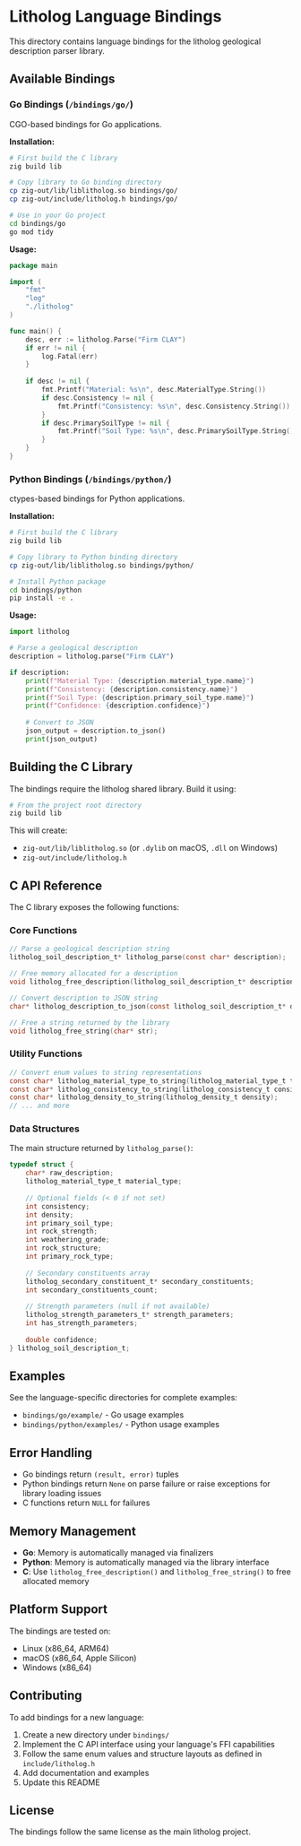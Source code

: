 # Litholog Language Bindings

This directory contains language bindings for the litholog geological description parser library.

## Available Bindings

### Go Bindings (`/bindings/go/`)

CGO-based bindings for Go applications.

**Installation:**
```bash
# First build the C library
zig build lib

# Copy library to Go binding directory  
cp zig-out/lib/liblitholog.so bindings/go/
cp zig-out/include/litholog.h bindings/go/

# Use in your Go project
cd bindings/go
go mod tidy
```

**Usage:**
```go
package main

import (
    "fmt"
    "log"
    "./litholog"
)

func main() {
    desc, err := litholog.Parse("Firm CLAY")
    if err != nil {
        log.Fatal(err)
    }
    
    if desc != nil {
        fmt.Printf("Material: %s\n", desc.MaterialType.String())
        if desc.Consistency != nil {
            fmt.Printf("Consistency: %s\n", desc.Consistency.String())
        }
        if desc.PrimarySoilType != nil {
            fmt.Printf("Soil Type: %s\n", desc.PrimarySoilType.String())
        }
    }
}
```

### Python Bindings (`/bindings/python/`)

ctypes-based bindings for Python applications.

**Installation:**
```bash
# First build the C library
zig build lib

# Copy library to Python binding directory
cp zig-out/lib/liblitholog.so bindings/python/

# Install Python package
cd bindings/python
pip install -e .
```

**Usage:**
```python
import litholog

# Parse a geological description
description = litholog.parse("Firm CLAY")

if description:
    print(f"Material Type: {description.material_type.name}")
    print(f"Consistency: {description.consistency.name}")
    print(f"Soil Type: {description.primary_soil_type.name}")
    print(f"Confidence: {description.confidence}")
    
    # Convert to JSON
    json_output = description.to_json()
    print(json_output)
```

## Building the C Library

The bindings require the litholog shared library. Build it using:

```bash
# From the project root directory
zig build lib
```

This will create:
- `zig-out/lib/liblitholog.so` (or `.dylib` on macOS, `.dll` on Windows)
- `zig-out/include/litholog.h`

## C API Reference

The C library exposes the following functions:

### Core Functions

```c
// Parse a geological description string
litholog_soil_description_t* litholog_parse(const char* description);

// Free memory allocated for a description
void litholog_free_description(litholog_soil_description_t* description);

// Convert description to JSON string
char* litholog_description_to_json(const litholog_soil_description_t* description);

// Free a string returned by the library
void litholog_free_string(char* str);
```

### Utility Functions

```c
// Convert enum values to string representations
const char* litholog_material_type_to_string(litholog_material_type_t type);
const char* litholog_consistency_to_string(litholog_consistency_t consistency);
const char* litholog_density_to_string(litholog_density_t density);
// ... and more
```

### Data Structures

The main structure returned by `litholog_parse()`:

```c
typedef struct {
    char* raw_description;
    litholog_material_type_t material_type;
    
    // Optional fields (< 0 if not set)
    int consistency;
    int density;
    int primary_soil_type;
    int rock_strength;
    int weathering_grade;
    int rock_structure;
    int primary_rock_type;
    
    // Secondary constituents array
    litholog_secondary_constituent_t* secondary_constituents;
    int secondary_constituents_count;
    
    // Strength parameters (null if not available)
    litholog_strength_parameters_t* strength_parameters;
    int has_strength_parameters;
    
    double confidence;
} litholog_soil_description_t;
```

## Examples

See the language-specific directories for complete examples:

- `bindings/go/example/` - Go usage examples
- `bindings/python/examples/` - Python usage examples

## Error Handling

- Go bindings return `(result, error)` tuples
- Python bindings return `None` on parse failure or raise exceptions for library loading issues
- C functions return `NULL` for failures

## Memory Management

- **Go**: Memory is automatically managed via finalizers
- **Python**: Memory is automatically managed via the library interface
- **C**: Use `litholog_free_description()` and `litholog_free_string()` to free allocated memory

## Platform Support

The bindings are tested on:
- Linux (x86_64, ARM64)
- macOS (x86_64, Apple Silicon)
- Windows (x86_64)

## Contributing

To add bindings for a new language:

1. Create a new directory under `bindings/`
2. Implement the C API interface using your language's FFI capabilities
3. Follow the same enum values and structure layouts as defined in `include/litholog.h`
4. Add documentation and examples
5. Update this README

## License

The bindings follow the same license as the main litholog project.